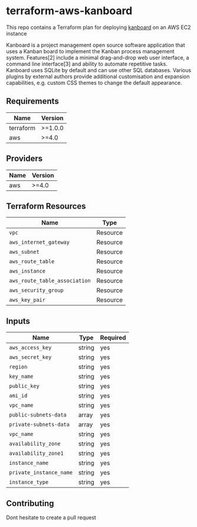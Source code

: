 # terraform-aws-kanboard

This repo contains a Terraform plan for deploying [kanboard](https://github.com/kanboard/kanboard) on an AWS EC2 instance

Kanboard is a project management open source software application that uses a Kanban board to implement the Kanban process management system. Features[2] include a minimal drag-and-drop web user interface, a command line interface[3] and ability to automate repetitive tasks. Kanboard uses SQLite by default and can use other SQL databases. Various plugins by external authors provide additional customisation and expansion capabilities, e.g. custom CSS themes to change the default appearance.


## Requirements

| Name | Version |
| ---- | ------- |
| terraform | >=1.0.0 |
| aws | >=4.0 |

## Providers

|Name | Version |
| --- | ------- |
| aws | >=4.0 |

## Terraform Resources

| Name | Type |
| ---------| ------------|
| `vpc` | Resource |
| `aws_internet_gateway` | Resource |
| `aws_subnet` | Resource |
| `aws_route_table` | Resource |
| `aws_instance` | Resource |
| `aws_route_table_association` | Resource |
| `aws_security_group` | Resource |
| `aws_key_pair` | Resource |

## Inputs

| Name |  Type | Required|
| ---- |  ---- | ------- |
| `aws_access_key` |  string | yes
| `aws_secret_key` | string | yes |
| `region` | string | yes |
| `key_name` | string | yes |
| `public_key` |  string | yes |
| `ami_id` |  string | yes
| `vpc_name` | string | yes |
| `public-subnets-data`| array | yes |
| `private-subnets-data`| array | yes |
| `vpc_name`| string | yes |
| `availability_zone`| string | yes |
| `availability_zone1`| string | yes |
| `instance_name`  | string | yes |
| `private_instance_name` |  string | yes
| `instance_type`| string | yes |

## Contributing

Dont hesitate to create a pull request